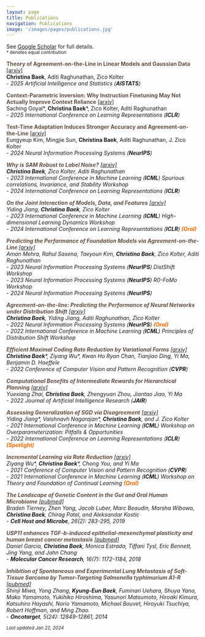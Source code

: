 ```yaml
---
layout: page
title: Publications
navigation: Publications
image: '/images/pages/publications.jpg'
---
```

See [Google Scholar](https://scholar.google.com/citations?user=8jVzL_YAAAAJ&hl=en) for full details.<br/>
<sub> * denotes equal contribution </sub>

**<span style="color:#614e43">Theory of Agreement-on-the-Line in Linear Models and Gaussian Data</span>**
[\[arxiv\]]()<br/> **Christina Baek**, Aditi Raghunathan, Zico Kolter <br/> 
<em> - 2025 Artificial Intelligence and Statistics (**AISTATS**)</em> <br/>

**<span style="color:#614e43">Context-Parametric Inversion: Why Instruction Finetuning May Not Actually Improve Context Reliance</span>**
[\[arxiv\]](https://arxiv.org/abs/2410.10796)<br/> Saching Goyal\*, **Christina Baek**\*, Zico Kolter, Aditi Raghunathan <br/> 
<em>  - 2025 International Conference on Learning Representations (**ICLR**) </em> <br/>

**<span style="color:#614e43">Test-Time Adaptation Induces Stronger Accuracy and Agreement-on-the-Line</span>**
[\[arxiv\]](https://arxiv.org/abs/2310.04941)<br/> Eungyeup Kim, Mingjie Sun, **Christina Baek**, Aditi Raghunathan, J. Zico Kolter <br/> 
<em> - 2024 Neural Information Processing Systems (**NeurIPS**) <br/>

**<span style="color:#614e43"> Why is SAM Robust to Label Noise?</span>**
[\[arxiv\]](https://arxiv.org/abs/2405.03676)<br/> **Christina Baek**, Zico Kolter, Aditi Raghunathan <br/> 
<em>  - 2023 International Conference in Machine Learning (**ICML**) Spurious correlations, Invariance, and Stability Workshop <br/>
<em>  - 2024 International Conference on Learning Representations (**ICLR**) </em> <br/>

**<span style="color:#614e43"> On the Joint Interaction of Models, Data, and Features</span>**
[\[arxiv\]](https://arxiv.org/abs/2306.04793)<br/> Yiding Jiang, **Christina Baek**, Zico Kolter <br/> 
<em>  - 2023 International Conference in Machine Learning (**ICML**) High-dimensional Learning Dynamics Workshop <br/>
<em>  - 2024 International Conference on Learning Representations (**ICLR**) <span style="color:#ea6a05">**(Oral)** </span></em> <br/>

**<span style="color:#614e43"> Predicting the Performance of Foundation Models via Agreement-on-the-Line </span>**
[\[arxiv\]](https://openreview.net/forum?id=wMWU5kl21R)<br/> Aman Mehra, Rahul Saxena, Taeyoun Kim, **Christina Baek**, Zico Kolter, Aditi Raghunathan <br/> 
<em>  - 2023 Neural Information Processing Systems (**NeurIPS**) DistShift Workshop <br/>
<em>  - 2023 Neural Information Processing Systems (**NeurIPS**) R0-FoMo Workshop <br/>
<em>  - 2024 Neural Information Processing Systems (**NeurIPS**) <br/>

**<span style="color:#614e43"> Agreement-on-the-line: Predicting the Performance of Neural Networks under Distribution Shift</span>**
[\[arxiv\]](https://arxiv.org/abs/2206.13089)<br/> **Christina Baek**, Yiding Jiang, Aditi Raghunathan, Zico Kolter <br/> 
<em> - 2022 Neural Information Processing Systems (**NeurIPS**) <span style="color:#ea6a05">**(Oral)**  </span></em> <br/>
<em> - 2022 International Conference in Machine Learning (**ICML**) Principles of Distribution Shift Workshop  </em>

**<span style="color:#614e43">Efficient Maximal Coding Rate Reduction by Variational Forms</span>**
[\[arxiv\]](https://arxiv.org/abs/2204.00077) <br/> **Christina Baek**\*, Ziyang Wu\*, Kwan Ho Ryan Chan, Tianjiao Ding, Yi Ma, Benjamin D. Haeffele <br/> 
<em> - 2022 Conference of Computer Vision and Pattern Recognition (**CVPR**)  </em>

**<span style="color:#614e43">Computational Benefits of Intermediate Rewards for Hierarchical Planning</span>**
[\[arxiv\]](https://arxiv.org/abs/2107.03961) <br/> Yuexiang Zhai, **Christina Baek**, Zhengyuan Zhou, Jiantao Jiao, Yi Ma <br/> 
<em> - 2022 Journal of Artificial Intelligence Research (**JAIR**) </em>

**<span style="color:#614e43">Assessing Generalization of SGD via Disagreement</span>** 
[\[arxiv\]](https://arxiv.org/abs/2106.13799)<br/> Yiding Jiang\*, Vaishnavh Nagarajan\*, **Christina Baek**, and J. Zico Kolter <br/>
<em> - 2021 International Conference in Machine Learning (**ICML**) Workshop on Overparameterization: Pitfalls & Opportunities </em> <br/> 
<em> - 2022 International Conference on Learning Representations (**ICLR**) <span style="color:#ea6a05">**(Spotlight)** </span></em> <br/> 

**<span style="color:#614e43">Incremental Learning via Rate Reduction</span>** 
[\[arxiv\]](https://arxiv.org/abs/2011.14593)  <br/> Ziyang Wu\*, **Christina Baek**\*, Chong You, and Yi Ma <br/> 
<em> - 2021 Conference of Computer Vision and Pattern Recognition (**CVPR**) </em> <br/> 
<em> - 2021 International Conference in Machine Learning (**ICML**) Workshop on Theory and Foundation of Continual Learning <span style="color:#ea6a05"> **(Oral)** </span> </em>

**<span style="color:#614e43">The Landscape of Genetic Content in the Gut and Oral Human Microbiome</span>**
[\[pubmed\]](https://pubmed.ncbi.nlm.nih.gov/31415755/)  <br/> Braden Tierney, Zhen Yang, Jacob Luber, Marc Beaudin, Marsha Wibowo, **Christina Baek**, Chirag Patel, and Aleksandar Kostic <br/> <em> - **Cell Host and Microbe**, 26(2): 283-295, 2019</em>

**<span style="color:#614e43">USP11 enhances TGF-b-induced epithelial-mesenchymal plasticity and human breast cancer metastasis</span>** 
[\[pubmed\]](https://pubmed.ncbi.nlm.nih.gov/29724812/)  <br/> Daniel Garcia, **Christina Baek**, Monica Estrada, Tiffani Tysl, Eric Bennett, Jing Yang, and John Chang <br/> <em> - **Molecular Cancer Research**, 16(7): 1172-1184, 2018</em>

**<span style="color:#614e43">Inhibition of Spontaneous and Experimental Lung Metastasis of Soft-Tissue Sarcoma by Tumor-Targeting Salmonella typhimurium A1-R</span>** 
[\[pubmed\]](https://pubmed.ncbi.nlm.nih.gov/25528763/)<br/> Shinji Miwa, Yong Zhang, **Kyung-Eun Baek**, Fuminari Uehara, Shuya Yano, Mako Yamamoto, Yukihiko Hiroshima, Yasunori Matsumoto, Hiroaki Kimura, Katsuhiro Hayashi, Norio Yamamoto, Michael Bouvet, Hiroyuki Tsuchiya, Robert Hoffman, and Ming Zhao. <br/> <em> - **Oncotarget**, 5(24): 12849-12861, 2014</em>



<sub>Last updated Jan 22, 2024 </sub>
